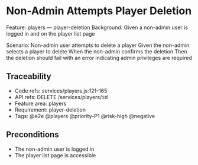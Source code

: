 # Non-Admin Attempts Player Deletion
Feature: players — player-deletion
  Background:
    Given a non-admin user is logged in and on the player list page

  Scenario: Non-admin user attempts to delete a player
    Given the non-admin selects a player to delete
    When the non-admin confirms the deletion
    Then the deletion should fail with an error indicating admin privileges are required

## Traceability
- Code refs: services/players.js:121-165
- API refs: DELETE /services/players/:id
- Feature area: players
- Requirement: player-deletion
- Tags: @e2e @players @priority-P1 @risk-high @negative

## Preconditions
- The non-admin user is logged in
- The player list page is accessible
